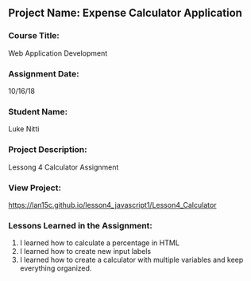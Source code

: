 ## Project Name:  Expense Calculator Application

### Course Title:
Web Application Development

### Assignment Date:  
10/16/18

### Student Name:  
Luke Nitti

### Project Description:
Lessong 4 Calculator Assignment

### View Project:
https://lan15c.github.io/lesson4_javascript1/Lesson4_Calculator

### Lessons Learned in the Assignment:
1. I learned how to calculate a percentage in HTML
2. I learned how to create new input labels
3. I learned how to create a calculator with multiple variables and keep everything organized.



